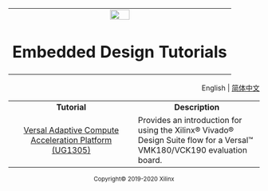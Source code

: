 <table width="100%">
  <tr width="100%">
    <td align="center"><img src="https://www.xilinx.com/content/dam/xilinx/imgs/press/media-kits/corporate/xilinx-logo.png" width="30%"/><h1>Embedded Design Tutorials</h1>
    </td>
 </tr>
 </table>
 <p align="right">
 <a>English</a> | <a href="../docs-cn/README.md">简体中文</a>
 </p>
 <table style="width:100%">
 <tr>
 <td width="50%" align="center"><b>Tutorial</b></td>
 <td width="50%" align="center"><b>Description</b></td>
 </tr>
 <tr>
 <td align="center"><a href="https://github.com/Xilinx/Embedded-Design-Tutorials/tree/master/Versal-EDT">Versal Adaptive Compute Acceleration Platform (UG1305)</a></td>
 <td>
Provides an introduction for using the Xilinx&reg; Vivado&reg; Design Suite flow for a Versal&trade; VMK180/VCK190 evaluation board.</td></tr></table>

<p align="center"><sup>Copyright&copy; 2019-2020 Xilinx</sup></p>
